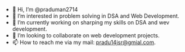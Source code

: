 - 👋 Hi, I’m @praduman2714
- 👀 I’m interested in problem solving in DSA and Web Development.
- 🌱 I’m currently working on sharping my skills on DSA and wev development.
- 💞️ I’m looking to collaborate on web development projects.
- 📫 How to reach me via my mail: pradu14jsr@gmial.com.

<!---
praduman2714/praduman2714 is a ✨ special ✨ repository because its `README.md` (this file) appears on your GitHub profile.
You can click the Preview link to take a look at your changes.
--->
